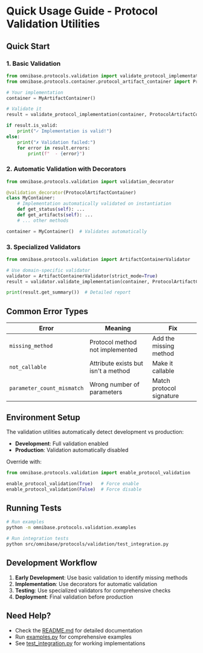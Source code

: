 # Quick Usage Guide - Protocol Validation Utilities

## Quick Start

### 1. Basic Validation
```python
from omnibase.protocols.validation import validate_protocol_implementation
from omnibase.protocols.container.protocol_artifact_container import ProtocolArtifactContainer

# Your implementation
container = MyArtifactContainer()

# Validate it
result = validate_protocol_implementation(container, ProtocolArtifactContainer)

if result.is_valid:
    print("✓ Implementation is valid!")
else:
    print("✗ Validation failed:")
    for error in result.errors:
        print(f"  - {error}")
```

### 2. Automatic Validation with Decorators
```python
from omnibase.protocols.validation import validation_decorator

@validation_decorator(ProtocolArtifactContainer)
class MyContainer:
    # Implementation automatically validated on instantiation
    def get_status(self): ...
    def get_artifacts(self): ...
    # ... other methods

container = MyContainer()  # Validates automatically
```

### 3. Specialized Validators
```python
from omnibase.protocols.validation import ArtifactContainerValidator

# Use domain-specific validator
validator = ArtifactContainerValidator(strict_mode=True)
result = validator.validate_implementation(container, ProtocolArtifactContainer)

print(result.get_summary())  # Detailed report
```

## Common Error Types

| Error | Meaning | Fix |
|-------|---------|-----|
| `missing_method` | Protocol method not implemented | Add the missing method |
| `not_callable` | Attribute exists but isn't a method | Make it callable |
| `parameter_count_mismatch` | Wrong number of parameters | Match protocol signature |

## Environment Setup

The validation utilities automatically detect development vs production:

- **Development**: Full validation enabled
- **Production**: Validation automatically disabled

Override with:
```python
from omnibase.protocols.validation import enable_protocol_validation

enable_protocol_validation(True)   # Force enable
enable_protocol_validation(False)  # Force disable
```

## Running Tests

```bash
# Run examples
python -m omnibase.protocols.validation.examples

# Run integration tests  
python src/omnibase/protocols/validation/test_integration.py
```

## Development Workflow

1. **Early Development**: Use basic validation to identify missing methods
2. **Implementation**: Use decorators for automatic validation  
3. **Testing**: Use specialized validators for comprehensive checks
4. **Deployment**: Final validation before production

## Need Help?

- Check the [README.md](./README.md) for detailed documentation
- Run [examples.py](./examples.py) for comprehensive examples
- See [test_integration.py](./test_integration.py) for working implementations